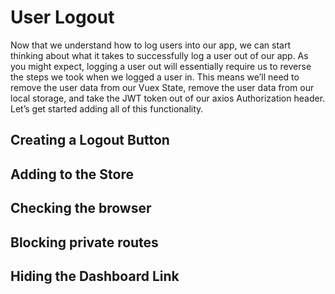 # User Logout

Now that we understand how to log users into our app, we can start thinking about what it takes to successfully log a user out of our app. As you might expect, logging a user out will essentially require us to reverse the steps we took when we logged a user in. This means we’ll need to remove the user data from our Vuex State, remove the user data from our local storage, and take the JWT token out of our axios Authorization header. Let’s get started adding all of this functionality.

## Creating a Logout Button

## Adding to the Store

## Checking the browser

## Blocking private routes

## Hiding the Dashboard Link